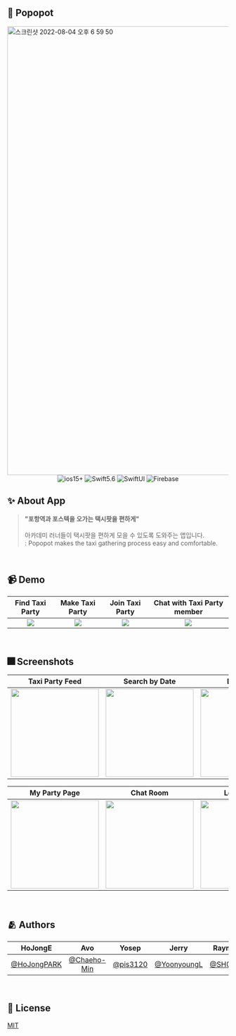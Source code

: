 ## 📱 Popopot
<img width="1018" alt="스크린샷 2022-08-04 오후 6 59 50" src="https://user-images.githubusercontent.com/58019653/182820254-631ff319-b4bf-4c24-b981-a696dad8fd1b.png">
<div align="center">
  <img alt="ios15+" src ="https://img.shields.io/badge/15+-000000?&style=flat&logo=ios&logoColor=FFFFFF">
  <img alt="Swift5.6" src ="https://img.shields.io/badge/Swift5.6-000000?&style=flat&logo=Swift&logoColor=F05138">
  <img alt="SwiftUI" src ="https://img.shields.io/badge/SwiftUI-000000?&style=flat&logo=Swift&logoColor=0055AF">
  <img alt="Firebase" src ="https://img.shields.io/badge/Firebase-000000?&style=flat&logo=Firebase&logoColor=FFCB2Bf">
</div>

## ✨ About App
> **"포항역과 포스텍을 오가는 택시팟을 편하게"**
<br><br>아카데미 러너들이 택시팟을 편하게 모을 수 있도록 도와주는 앱입니다.
<br>: Popopot makes the taxi gathering process easy and comfortable.
<br>

## 📹 Demo
|Find Taxi Party|Make Taxi Party|Join Taxi Party|Chat with Taxi Party member|
|:-:|:-:|:-:|:-:|
|<img src="https://user-images.githubusercontent.com/58019653/182845424-d2ad9189-97ed-4ce0-8348-3a47565e4286.gif"/>|<img src="https://user-images.githubusercontent.com/58019653/182845701-9818c20b-17a0-455b-a224-11f4dc4bfac1.gif"/>|<img src="https://user-images.githubusercontent.com/58019653/182846006-5c3f0d5f-1121-456f-9324-6efd0a264f50.gif"/>|<img src="https://user-images.githubusercontent.com/58019653/182846337-a215a06c-7bc6-4e80-9522-b917674c8299.gif"/>|
<br>

## 🎆 Screenshots
|Taxi Party Feed|Search by Date|Detail Info|Make Taxi Party Page|
|:-:|:-:|:-:|:-:|
|<img src="https://user-images.githubusercontent.com/58019653/182849701-77f70592-8c28-4430-b7c1-51cf69c076a9.PNG" width="200"/>|<img src="https://user-images.githubusercontent.com/58019653/182849779-72d32c8c-cdda-4e20-8a15-0ed21ef0eab7.gif" width="200"/>|<img src="https://user-images.githubusercontent.com/58019653/182849524-ad64f3d8-2725-4daf-9072-0d9c31801510.PNG" width="200"/>|<img src="https://user-images.githubusercontent.com/58019653/182849374-e209d47d-da22-4613-9c2f-7b81ffe16521.PNG" width="200"/>|

|My Party Page|Chat Room|Leave Party|Settings|
|:-:|:-:|:-:|:-:|
|<img src="https://user-images.githubusercontent.com/58019653/182853839-2775a586-3720-4ffc-a732-492181de922c.PNG" width="200"/>|<img src="https://user-images.githubusercontent.com/58019653/182850032-da55e9a7-381f-421a-b366-3325b9941e1e.PNG" width="200"/>|<img src="https://user-images.githubusercontent.com/58019653/182850050-5735d0ec-44c8-4d56-9b0c-df3c28eb6531.gif" width="200"/>|<img src="https://user-images.githubusercontent.com/58019653/182850067-26059a06-2758-4b5f-ae9f-6118e501f375.PNG" width="200"/>|
<br>

## 🫂 Authors
|HoJongE|Avo|Yosep|Jerry|Raymond|Joy|
|:-:|:-:|:-:|:-:|:-:|:-:|
[@HoJongPARK](https://github.com/HoJongPARK) | [@Chaeho-Min](https://github.com/Chaeho-Min) | [@pis3120](https://github.com/pis3120) | [@YoonyoungL](https://github.com/YoonyoungL) | [@SH0123n](https://github.com/SH0123) | [@jsyworks](https://github.com/jsyworks)
<br>

## 🔏 License
[MIT](https://choosealicense.com/licenses/mit/)
